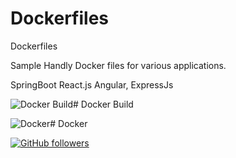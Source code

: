 # Dockerfiles
Dockerfiles


Sample Handly Docker files for various applications.

SpringBoot
React.js
Angular,
ExpressJs


![Docker Build](https://cultivatehq.com/images/posts/docker.jpg)# Docker Build

![Docker](https://www.nclouds.com/blog/wp-content/uploads/2018/10/reduce_docker_image_size_by_45.jpg)# Docker




[![GitHub followers](https://img.shields.io/github/followers/sarat9.svg?label=Follow%20@sarat9&style=social)](https://github.com/sarat9/)

